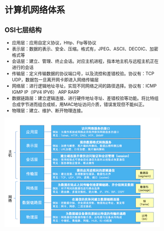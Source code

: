 # 计算机网络体系

## OSI七层结构

* 应用层：应用自定义协议，Http、Ftp等协议
* 表示层：数据的表示、安全、压缩。格式有，JPEG、ASCll、DECOIC、加密格式等
* 会话层：建立、管理、终止会话。对应主机进程，指本地主机与远程主机正在进行的会话
* 传输层：定义传输数据的协议端口号，以及流控和差错校验。协议有：TCP UDP，数据包一旦离开网卡即进入网络传输层
* 网络层：进行逻辑地址寻址，实现不同网络之间的路径选择。协议有：ICMP IGMP IP（IPV4 IPV6） ARP RARP
* 数据链路层：建立逻辑连接、进行硬件地址寻址、差错校验等功能。将比特组合成字节进而组合成帧，用MAC地址访问介质，错误发现但不能纠正。
* 物理层：建立、维护、断开物理连接。

![OSI七层体系](.assets/Osi%E4%B8%83%E5%B1%82%E7%BB%93%E6%9E%84.png)
